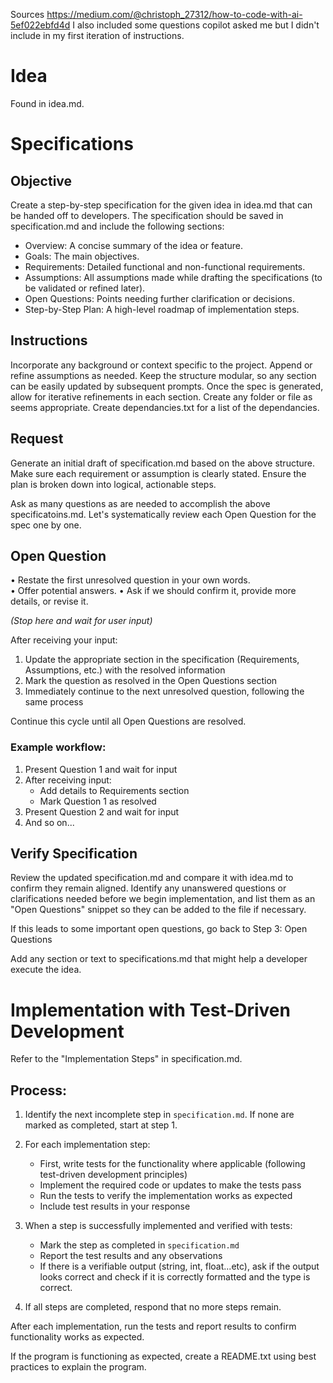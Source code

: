Sources
https://medium.com/@christoph_27312/how-to-code-with-ai-5ef022ebfd4d
I also included some questions copilot asked me but I didn't include in my first iteration of instructions.

# Idea
Found in idea.md.

# Specifications
## Objective
Create a step-by-step specification for the given idea in idea.md that can be handed off to developers.
The specification should be saved in specification.md and include the following sections:

- Overview: A concise summary of the idea or feature.
- Goals: The main objectives.
- Requirements: Detailed functional and non-functional requirements.
- Assumptions: All assumptions made while drafting the specifications (to be validated or refined later).
- Open Questions: Points needing further clarification or decisions.
- Step-by-Step Plan: A high-level roadmap of implementation steps.

## Instructions
Incorporate any background or context specific to the project. Append or refine assumptions as needed.
Keep the structure modular, so any section can be easily updated by subsequent prompts.
Once the spec is generated, allow for iterative refinements in each section. Create any folder or file as seems appropriate.
Create dependancies.txt for a list of the dependancies.

## Request
Generate an initial draft of specification.md based on the above structure.
Make sure each requirement or assumption is clearly stated.
Ensure the plan is broken down into logical, actionable steps.

Ask as many questions as are needed to accomplish the above specificatoins.md.
Let's systematically review each Open Question for the spec one by one.

## Open Question
• Restate the first unresolved question in your own words.  
• Offer potential answers.
• Ask if we should confirm it, provide more details, or revise it.

*(Stop here and wait for user input)*

After receiving your input:
1. Update the appropriate section in the specification (Requirements, Assumptions, etc.) with the resolved information
2. Mark the question as resolved in the Open Questions section
3. Immediately continue to the next unresolved question, following the same process

Continue this cycle until all Open Questions are resolved.

### Example workflow:
1. Present Question 1 and wait for input
2. After receiving input:
   - Add details to Requirements section
   - Mark Question 1 as resolved
3. Present Question 2 and wait for input
4. And so on...

## Verify Specification
Review the updated specification.md and compare it with idea.md to confirm they remain aligned.
Identify any unanswered questions or clarifications needed before we begin implementation,
and list them as an "Open Questions" snippet so they can be added to the file if necessary.

If this leads to some important open questions, go back to Step 3: Open Questions

Add any section or text to specifications.md that might help a developer execute the idea.

# Implementation with Test-Driven Development

Refer to the "Implementation Steps" in specification.md.

## Process:

1. Identify the next incomplete step in `specification.md`. If none are marked as completed, start at step 1.

2. For each implementation step:
   - First, write tests for the functionality where applicable (following test-driven development principles)
   - Implement the required code or updates to make the tests pass
   - Run the tests to verify the implementation works as expected
   - Include test results in your response

3. When a step is successfully implemented and verified with tests:
   - Mark the step as completed in `specification.md`
   - Report the test results and any observations
   - If there is a verifiable output (string, int, float...etc), ask if the output looks correct and check if it is    correctly formatted and the type is correct.

4. If all steps are completed, respond that no more steps remain.

After each implementation, run the tests and report results to confirm functionality works as expected.

If the program is functioning as expected, create a README.txt using best practices to explain the program.
